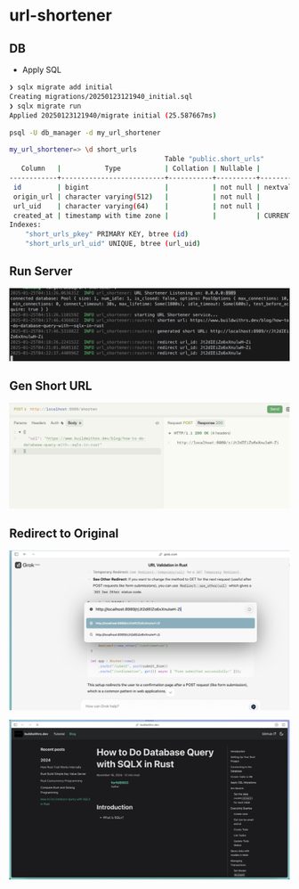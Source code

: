 # url-shortener

## DB

* Apply SQL

```sh
❯ sqlx migrate add initial
Creating migrations/20250123121940_initial.sql
❯ sqlx migrate run
Applied 20250123121940/migrate initial (25.587667ms)
```

```sh
psql -U db_manager -d my_url_shortener
```

```sh
my_url_shortener=> \d short_urls
                                       Table "public.short_urls"
   Column   |           Type           | Collation | Nullable |                Default
------------+--------------------------+-----------+----------+----------------------------------------
 id         | bigint                   |           | not null | nextval('short_urls_id_seq'::regclass)
 origin_url | character varying(512)   |           | not null |
 url_uid    | character varying(64)    |           | not null |
 created_at | timestamp with time zone |           |          | CURRENT_TIMESTAMP
Indexes:
    "short_urls_pkey" PRIMARY KEY, btree (id)
    "short_urls_url_uid" UNIQUE, btree (url_uid)
```

## Run Server

![alt text](image-3.png)

## Gen Short URL

![gen_short_url](image.png)

## Redirect to Original

![alt text](image-1.png)

![alt text](image-2.png)